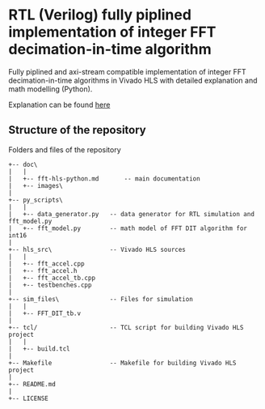 # RTL (Verilog) fully piplined implementation of integer FFT decimation-in-time algorithm
Fully piplined and axi-stream compatible implementation of integer FFT decimation-in-time algorithms in Vivado HLS with detailed explanation and math modelling (Python).

Explanation can be found [here](https://github.com/farbius/fft-hls-python/blob/main/doc/fft-hls-python.md)
## Structure of the repository
Folders and files of the repository
```
+-- doc\   
|   |
|   +-- fft-hls-python.md       -- main documentation 
|	+-- images\
|
+-- py_scripts\   
|   |
|   +-- data_generator.py   -- data generator for RTL simulation and fft_model.py
|   +-- fft_model.py        -- math model of FFT DIT algorithm for int16
|
+-- hls_src\                -- Vivado HLS sources
|   |
|   +-- fft_accel.cpp
|   +-- fft_accel.h
|   +-- fft_accel_tb.cpp
|   +-- testbenches.cpp
|
+-- sim_files\              -- Files for simulation
|   |
|   +-- FFT_DIT_tb.v
|
+-- tcl/                    -- TCL script for building Vivado HLS project
|   |
|   +-- build.tcl
|
+-- Makefile                -- Makefile for building Vivado HLS project
|
+-- README.md
|
+-- LICENSE
```
